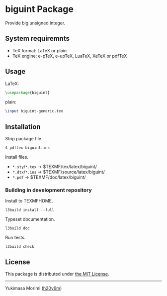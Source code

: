 # biguint Package

Provide big unsigned integer.

## System requiremnts

  * TeX format: LaTeX or plain
  * TeX engine: e-pTeX, e-upTeX, LuaTeX, XeTeX or pdfTeX

## Usage

LaTeX:

```latex
\usepackage{biguint}
```

plain:

```tex
\input biguint-generic.tex
```

## Installation

Strip package file.

```
$ pdftex biguint.ins
```

Install files.

  * `*.sty`/`*.tex` → $TEXMF/tex/latex/biguint/
  * `*.dtx`/`*.ins` → $TEXMF/source/latex/biguint/
  * `*.pdf` → $TEXMF/doc/latex/biguint/

### Building in development repository

Install to TEXMFHOME.

```
l3build install --full
```

Typeset documentation.

```
l3build doc
```

Run tests.

```
l3build check
```

## License

This package is distributed under [the MIT License](LICENSE).

---
Yukimasa Morimi ([h20y6m](https://github.com/h20y6m))
